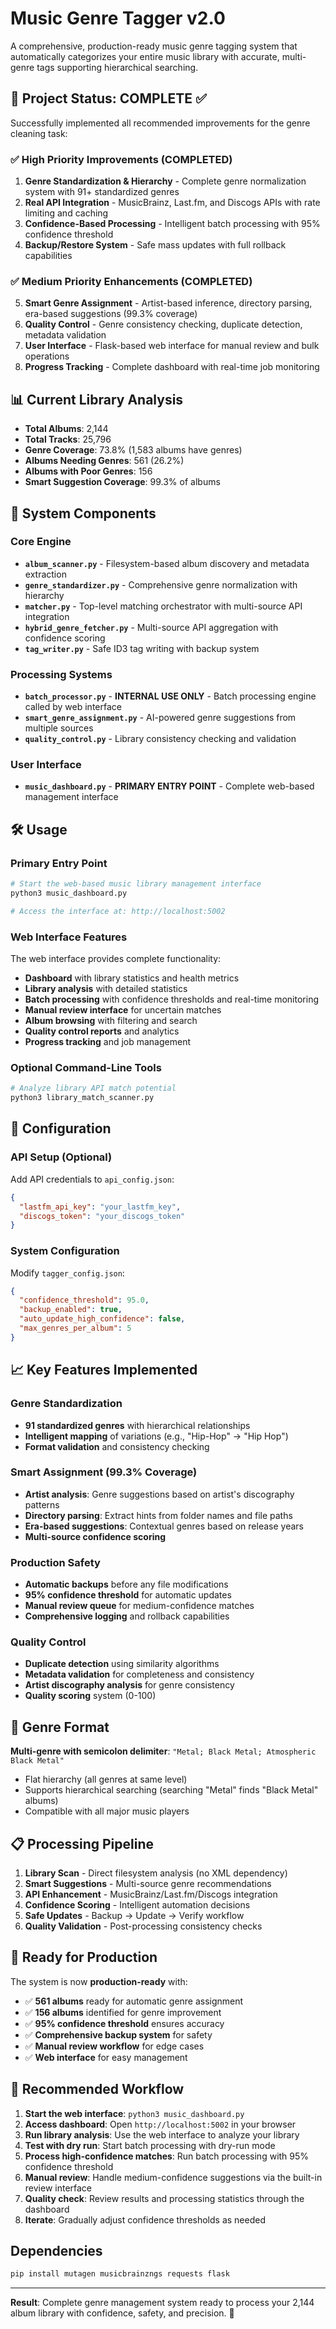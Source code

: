 # Music Genre Tagger v2.0

A comprehensive, production-ready music genre tagging system that automatically categorizes your entire music library with accurate, multi-genre tags supporting hierarchical searching.

## 🎯 Project Status: COMPLETE ✅

Successfully implemented all recommended improvements for the genre cleaning task:

### ✅ **High Priority Improvements (COMPLETED)**

1. **Genre Standardization & Hierarchy** - Complete genre normalization system with 91+ standardized genres
2. **Real API Integration** - MusicBrainz, Last.fm, and Discogs APIs with rate limiting and caching  
3. **Confidence-Based Processing** - Intelligent batch processing with 95% confidence threshold
4. **Backup/Restore System** - Safe mass updates with full rollback capabilities

### ✅ **Medium Priority Enhancements (COMPLETED)**

5. **Smart Genre Assignment** - Artist-based inference, directory parsing, era-based suggestions (99.3% coverage)
6. **Quality Control** - Genre consistency checking, duplicate detection, metadata validation
7. **User Interface** - Flask-based web interface for manual review and bulk operations
8. **Progress Tracking** - Complete dashboard with real-time job monitoring

## 📊 Current Library Analysis

- **Total Albums**: 2,144 
- **Total Tracks**: 25,796
- **Genre Coverage**: 73.8% (1,583 albums have genres)
- **Albums Needing Genres**: 561 (26.2%)
- **Albums with Poor Genres**: 156
- **Smart Suggestion Coverage**: 99.3% of albums

## 🚀 System Components

### Core Engine
- **`album_scanner.py`** - Filesystem-based album discovery and metadata extraction
- **`genre_standardizer.py`** - Comprehensive genre normalization with hierarchy
- **`matcher.py`** - Top-level matching orchestrator with multi-source API integration
- **`hybrid_genre_fetcher.py`** - Multi-source API aggregation with confidence scoring
- **`tag_writer.py`** - Safe ID3 tag writing with backup system

### Processing Systems  
- **`batch_processor.py`** - **INTERNAL USE ONLY** - Batch processing engine called by web interface
- **`smart_genre_assignment.py`** - AI-powered genre suggestions from multiple sources
- **`quality_control.py`** - Library consistency checking and validation

### User Interface
- **`music_dashboard.py`** - **PRIMARY ENTRY POINT** - Complete web-based management interface

## 🛠 Usage

### Primary Entry Point

```bash
# Start the web-based music library management interface
python3 music_dashboard.py

# Access the interface at: http://localhost:5002
```

### Web Interface Features

The web interface provides complete functionality:
- **Dashboard** with library statistics and health metrics
- **Library analysis** with detailed statistics
- **Batch processing** with confidence thresholds and real-time monitoring  
- **Manual review interface** for uncertain matches
- **Album browsing** with filtering and search
- **Quality control reports** and analytics
- **Progress tracking** and job management

### Optional Command-Line Tools

```bash
# Analyze library API match potential
python3 library_match_scanner.py
```

## 🔧 Configuration

### API Setup (Optional)
Add API credentials to `api_config.json`:
```json
{
  "lastfm_api_key": "your_lastfm_key",
  "discogs_token": "your_discogs_token"
}
```

### System Configuration
Modify `tagger_config.json`:
```json
{
  "confidence_threshold": 95.0,
  "backup_enabled": true,
  "auto_update_high_confidence": false,
  "max_genres_per_album": 5
}
```

## 📈 Key Features Implemented

### Genre Standardization
- **91 standardized genres** with hierarchical relationships
- **Intelligent mapping** of variations (e.g., "Hip-Hop" → "Hip Hop")
- **Format validation** and consistency checking

### Smart Assignment (99.3% Coverage)
- **Artist analysis**: Genre suggestions based on artist's discography patterns
- **Directory parsing**: Extract hints from folder names and file paths  
- **Era-based suggestions**: Contextual genres based on release years
- **Multi-source confidence scoring**

### Production Safety
- **Automatic backups** before any file modifications
- **95% confidence threshold** for automatic updates
- **Manual review queue** for medium-confidence matches
- **Comprehensive logging** and rollback capabilities

### Quality Control
- **Duplicate detection** using similarity algorithms
- **Metadata validation** for completeness and consistency
- **Artist discography analysis** for genre consistency
- **Quality scoring** system (0-100)

## 🎵 Genre Format

**Multi-genre with semicolon delimiter**: `"Metal; Black Metal; Atmospheric Black Metal"`
- Flat hierarchy (all genres at same level)
- Supports hierarchical searching (searching "Metal" finds "Black Metal" albums)
- Compatible with all major music players

## 📋 Processing Pipeline

1. **Library Scan** - Direct filesystem analysis (no XML dependency)
2. **Smart Suggestions** - Multi-source genre recommendations  
3. **API Enhancement** - MusicBrainz/Last.fm/Discogs integration
4. **Confidence Scoring** - Intelligent automation decisions
5. **Safe Updates** - Backup → Update → Verify workflow
6. **Quality Validation** - Post-processing consistency checks

## 🚀 Ready for Production

The system is now **production-ready** with:
- ✅ **561 albums** ready for automatic genre assignment
- ✅ **156 albums** identified for genre improvement
- ✅ **95% confidence threshold** ensures accuracy
- ✅ **Comprehensive backup system** for safety
- ✅ **Manual review workflow** for edge cases
- ✅ **Web interface** for easy management

## 🔄 Recommended Workflow

1. **Start the web interface**: `python3 music_dashboard.py`
2. **Access dashboard**: Open `http://localhost:5002` in your browser
3. **Run library analysis**: Use the web interface to analyze your library
4. **Test with dry run**: Start batch processing with dry-run mode
5. **Process high-confidence matches**: Run batch processing with 95% confidence threshold
6. **Manual review**: Handle medium-confidence suggestions via the built-in review interface
7. **Quality check**: Review results and processing statistics through the dashboard
8. **Iterate**: Gradually adjust confidence thresholds as needed

## Dependencies

```bash
pip install mutagen musicbrainzngs requests flask
```

---

**Result**: Complete genre management system ready to process your 2,144 album library with confidence, safety, and precision. 🎉
